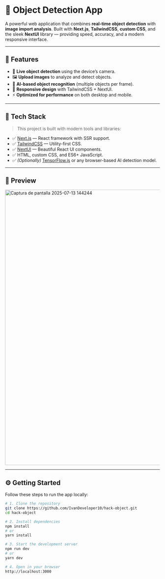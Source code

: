 # 🧠 Object Detection App

A powerful web application that combines **real-time object detection** with **image import analysis**. Built with **Next.js**, **TailwindCSS**, **custom CSS**, and the sleek **NextUI** library — providing speed, accuracy, and a modern responsive interface.

---

## 🚀 Features

- 🎥 **Live object detection** using the device’s camera.
- 🖼️ **Upload images** to analyze and detect objects.
- 🧠 **AI-based object recognition** (multiple objects per frame).
- 💅 **Responsive design** with TailwindCSS + NextUI.
- ⚡ **Optimized for performance** on both desktop and mobile.

---

## 🧱 Tech Stack

> This project is built with modern tools and libraries:

- ✅ [Next.js](https://nextjs.org/) — React framework with SSR support.
- ✅ [TailwindCSS](https://tailwindcss.com/) — Utility-first CSS.
- ✅ [NextUI](https://nextui.org/) — Beautiful React UI components.
- ✅ HTML, custom CSS, and ES6+ JavaScript.
- ✅ *(Optionally)* [TensorFlow.js](https://www.tensorflow.org/js) or any browser-based AI detection model.

---

## 📸 Preview

<img width="1919" height="895" alt="Captura de pantalla 2025-07-13 144244" src="https://github.com/user-attachments/assets/b9ce8bb9-c21f-4a49-9299-f8f7a67a1743" />


---

## ⚙️ Getting Started

Follow these steps to run the app locally:

```bash
# 1. Clone the repository
git clone https://github.com/IvanDeveloper10/hack-object.git
cd hack-object

# 2. Install dependencies
npm install
# or
yarn install

# 3. Start the development server
npm run dev
# or
yarn dev

# 4. Open in your browser
http://localhost:3000
